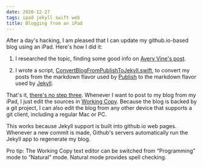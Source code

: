 ```yaml
---
date: 2020-12-27
tags: ipad jekyll swift web
title: Blogging from an iPad
---
```


After a day's hacking, I am pleased that I can update my github.io-based
blog using an iPad. Here's how I did it:

1. I researched the topic, finding some good info on [Avery Vine's post](https://www.averyvine.com/blog/programming/2019/10/04/publishing-to-jekyll-from-ipad-with-shortcuts-and-working-copy).

2. I wrote a script,
[ConvertBlogFromPublishToJekyll.swift](https://gist.github.com/jackpal/efe1a15e4b37b52550eef30fac129c2a),
to convert my posts from the markdown flavor used by
[Publish](https://github.com/JohnSundell/Publish) to the markdown flavor used by
[Jekyll](https://github.com/jekyll/jekyll).

That's it, [there's no step three](https://m.youtube.com/watch?v=YHzM4avGrKI). Whenever
I want to post to my blog from my iPad, I just edit the sources in
[Working Copy](https://workingcopyapp.com). Because the blog is backed by a git project,
I can also edit the blog from any other device that supports a git client, including
a regular Mac or PC.

This works because Jekyll support is built into github.io web pages. Whenever a new
commit is made, Github's servers automatically run the Jekyll app to regenerate my blog.
 
Pro tip: The Working Copy text editor can be switched from “Programming” mode to
“Natural” mode. Natural mode provides spell checking.
